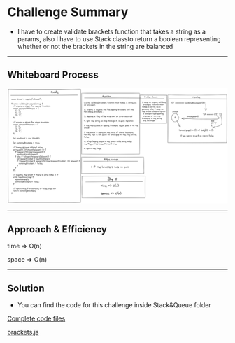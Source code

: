 # Challenge Summary

<!-- Description of the challenge -->

- I have to create validate brackets function that takes a string as a params, also I have to use Stack classto return a boolean representing whether or not the brackets in the string are balanced

---

## Whiteboard Process

<!-- Embedded whiteboard image -->

![ch06](../../img/stack-queue-brackets.png)

---

## Approach & Efficiency

<!-- What approach did you take? Why? What is the Big O space/time for this approach? -->

time => O(n)

space => O(n)

---

## Solution

<!-- Show how to run your code, and examples of it in action -->

- You can find the code for this challenge inside Stack&Queue folder

[Complete code files](../code-challenges/)

[brackets.js](../code-challenges/Stack&Queue/brackets.js)
